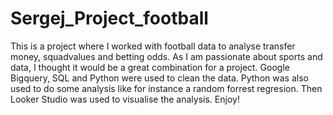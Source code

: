 # Sergej_Project_football
This is a project where I worked with football data to analyse transfer money, squadvalues and betting odds. 
As I am passionate about sports and data, I thought it would be a great combination for a project. Google Bigquery, SQL and Python were used to clean the data. 
Python was also used to do some analysis like for instance a random forrest regresion. Then Looker Studio was used to visualise the analysis.
Enjoy!

